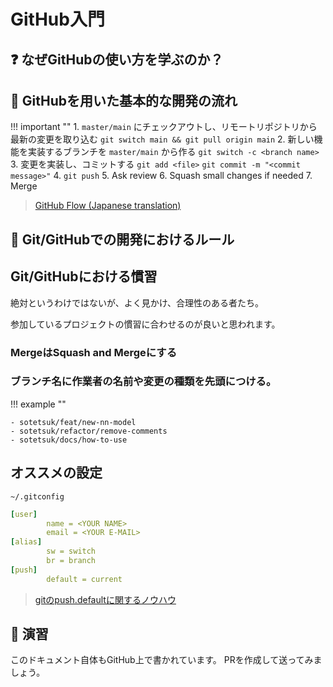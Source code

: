 # GitHub入門

## :question: なぜGitHubの使い方を学ぶのか？

## :orange_book: GitHubを用いた基本的な開発の流れ

!!! important ""
    1. `master/main` にチェックアウトし、リモートリポジトリから最新の変更を取り込む `git switch main && git pull origin main`
    2. 新しい機能を実装するブランチを `master/main` から作る `git switch -c <branch name>`
    3. 変更を実装し、コミットする `git add <file>` `git commit -m "<commit message>"`
    4. `git push`
    5. Ask review
    6. Squash small changes if needed
    7. Merge

> [GitHub Flow (Japanese translation)](https://gist.github.com/Gab-km/3705015)

## :police_officer: Git/GitHubでの開発におけるルール

## Git/GitHubにおける慣習

絶対というわけではないが、よく見かけ、合理性のある者たち。

参加しているプロジェクトの慣習に合わせるのが良いと思われます。

### MergeはSquash and Mergeにする

### ブランチ名に作業者の名前や変更の種類を先頭につける。

!!! example ""

    - sotetsuk/feat/new-nn-model
    - sotetsuk/refactor/remove-comments
    - sotetsuk/docs/how-to-use


## オススメの設定

`~/.gitconfig` 

```yaml
[user]
        name = <YOUR NAME>
        email = <YOUR E-MAIL>
[alias]
        sw = switch
        br = branch
[push]
        default = current
```

> [gitのpush.defaultに関するノウハウ](https://qiita.com/awakia/items/6aaea1ffecba725be601)

## :pencil: 演習

このドキュメント自体もGitHub上で書かれています。
PRを作成して送ってみましょう。